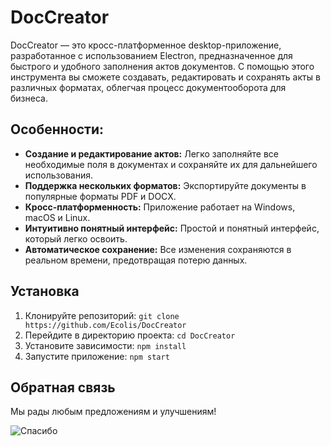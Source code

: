 # DocCreator
DocCreator — это кросс-платформенное desktop-приложение, разработанное с использованием Electron, предназначенное для быстрого и удобного заполнения актов документов. С помощью этого инструмента вы сможете создавать, редактировать и сохранять акты в различных форматах, облегчая процесс документооборота для бизнеса.

## Особенности:
* **Создание и редактирование актов:** Легко заполняйте все необходимые поля в документах и сохраняйте их для дальнейшего использования.
* **Поддержка нескольких форматов:** Экспортируйте документы в популярные форматы PDF и DOCX.
* **Кросс-платформенность:** Приложение работает на Windows, macOS и Linux.
* **Интуитивно понятный интерфейс:** Простой и понятный интерфейс, который легко освоить.
* **Автоматическое сохранение:** Все изменения сохраняются в реальном времени, предотвращая потерю данных.

## Установка

1. Клонируйте репозиторий: `git clone https://github.com/Ecolis/DocCreator`
2. Перейдите в директорию проекта: `cd DocCreator`
3. Установите зависимости: `npm install`
4. Запустите приложение: `npm start`

## Обратная связь
Мы рады любым предложениям и улучшениям!

![Спасибо](https://mixmag.io/wp-content/pics5/2021/03/image022-2.gif)



